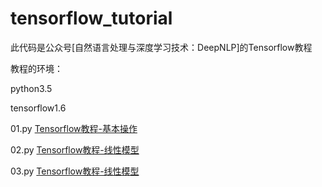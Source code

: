 # tensorflow_tutorial
此代码是公众号[自然语言处理与深度学习技术：DeepNLP]的Tensorflow教程

教程的环境：

python3.5

tensorflow1.6

01.py [Tensorflow教程-基本操作](https://mp.weixin.qq.com/s?__biz=MzI5NjcxNDg3Ng==&mid=2247483704&idx=2&sn=e233b73bfea7057ffe6812cbdb62caf8&chksm=ec41562bdb36df3dc7b3da163bd91d6d65bddc5b5b1753564e27064ba2457acc325802c61ef8&mpshare=1&scene=1&srcid=0622X6MD4I7eckCM16387eKl#rd)

02.py [Tensorflow教程-线性模型](https://mp.weixin.qq.com/s/2ugD7Zz8LsHYwEDoo-U8Dg)

03.py [Tensorflow教程-线性模型](https://mp.weixin.qq.com/s/2ugD7Zz8LsHYwEDoo-U8Dg)
